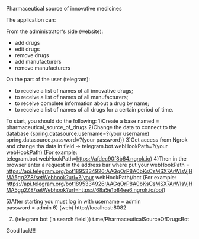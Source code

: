 Pharmaceutical source of innovative medicines

The application can:

From the administrator's side (website):
- add drugs
- edit drugs
- remove drugs
- add manufacturers
- remove manufacturers

On the part of the user (telegram):
- to receive a list of names of all innovative drugs;
- to receive a list of names of all manufacturers;
- to receive complete information about a drug by name;
- to receive a list of names of all drugs for a certain period of time.


To start, you should do the following:
1)Create a base named = pharmaceutical_source_of_drugs
2)Change the data to connect to the database {spring.datasource.username=?(your username)
                                              spring.datasource.password=?(your password)}
3)Get access from Ngrok and change tha data in field -> telegram.bot.webHookPath=?(your webHookPath)
(For example: telegram.bot.webHookPath=https://afdec90f8b64.ngrok.io)
4)Then in the browser enter a request in the address bar where put your webHookPath =
https://api.telegram.org/bot1895334926:AAGqOrP8A0bKsCsMSX7ArWIsVjHMA5gg2Z8/setWebhook?url=?(your webHookPath)/bot
(For example: https://api.telegram.org/bot1895334926:AAGqOrP8A0bKsCsMSX7ArWIsVjHMA5gg2Z8/setWebhook?url=https://68a5e1b84ee6.ngrok.io/bot)

5)After starting you must log in with username = admin   
                                      password = admin
6) (web)  http://localhost:8082

7) (telegram bot (in search field )) t.me/PharmaceuticalSourceOfDrugsBot

Good luck!!!